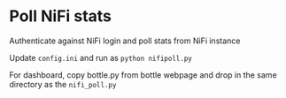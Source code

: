 # Poll NiFi stats
Authenticate against NiFi login and poll stats from NiFi instance

Update `config.ini` and run as 
`python nifipoll.py`

For dashboard, copy bottle.py from bottle webpage and drop in the same directory as the `nifi_poll.py`
